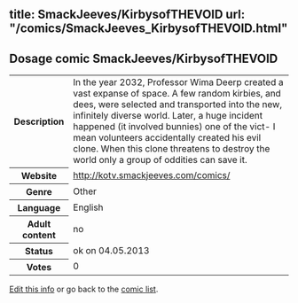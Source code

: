title: SmackJeeves/KirbysofTHEVOID
url: "/comics/SmackJeeves_KirbysofTHEVOID.html"
---
Dosage comic SmackJeeves/KirbysofTHEVOID
-----------------------------------------

<p id="msg"></p>
<script type="text/javascript">
if (window.location.search === '?edit_info_mail=sent_ok') {
  var elem = document.getElementById("msg");
  elem.innerHTML = 'Edited information sucessfully sent for review, which is usually done daily. Thanks!';
  elem.className = 'ok';
}
</script>
<table class="comicinfo">
<tr>
<th>Description</th><td>In the year 2032, Professor Wima Deerp created a vast expanse of space. A few random kirbies, and dees, were selected and transported into the new, infinitely diverse world. Later, a huge incident happened (it involved bunnies) one of the vict- I mean volunteers accidentally created his evil clone. When this clone threatens to destroy the world only a group of oddities can save it.</td>
</tr>
<tr>
<th>Website</th><td><a href="http://kotv.smackjeeves.com/comics/">http://kotv.smackjeeves.com/comics/</a></td>
</tr>
<tr>
<th>Genre</th><td>Other</td>
</tr>
<tr>
<th>Language</th><td>English</td>
</tr>
<tr>
<th>Adult content</th><td>no</td>
</tr>
<tr>
<th>Status</th><td>ok on 04.05.2013</td>
</tr>
<tr>
<th>Votes</th><td>0</td>
</tr>
</table>

[Edit this info](SmackJeeves_KirbysofTHEVOID_edit.html) or go back to the [comic list](../comic-index.html).
